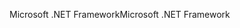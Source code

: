<span data-ttu-id="0a327-101">Microsoft .NET Framework</span><span class="sxs-lookup"><span data-stu-id="0a327-101">Microsoft .NET Framework</span></span>